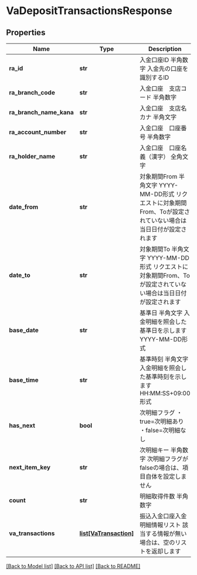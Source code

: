 # VaDepositTransactionsResponse

## Properties
Name | Type | Description | Notes
------------ | ------------- | ------------- | -------------
**ra_id** | **str** | 入金口座ID 半角数字 入金先の口座を識別するID  | 
**ra_branch_code** | **str** | 入金口座　支店コード 半角数字  | 
**ra_branch_name_kana** | **str** | 入金口座　支店名カナ 半角文字  | 
**ra_account_number** | **str** | 入金口座　口座番号 半角数字  | 
**ra_holder_name** | **str** | 入金口座　口座名義（漢字） 全角文字  | 
**date_from** | **str** | 対象期間From 半角文字 YYYY-MM-DD形式 リクエストに対象期間From、Toが設定されていない場合は当日日付が設定されます  | 
**date_to** | **str** | 対象期間To 半角文字 YYYY-MM-DD形式 リクエストに対象期間From、Toが設定されていない場合は当日日付が設定されます  | 
**base_date** | **str** | 基準日 半角文字 入金明細を照会した基準日を示します YYYY-MM-DD形式  | 
**base_time** | **str** | 基準時刻 半角文字 入金明細を照会した基準時刻を示します HH:MM:SS+09:00形式  | 
**has_next** | **bool** | 次明細フラグ ・true&#x3D;次明細あり ・false&#x3D;次明細なし  | 
**next_item_key** | **str** | 次明細キー 半角数字 次明細フラグがfalseの場合は、項目自体を設定しません  | [optional] 
**count** | **str** | 明細取得件数 半角数字  | 
**va_transactions** | [**list[VaTransaction]**](VaTransaction.md) | 振込入金口座入金明細情報リスト 該当する情報が無い場合は、空のリストを返却します  | [optional] 

[[Back to Model list]](../README.md#documentation-for-models) [[Back to API list]](../README.md#documentation-for-api-endpoints) [[Back to README]](../README.md)


